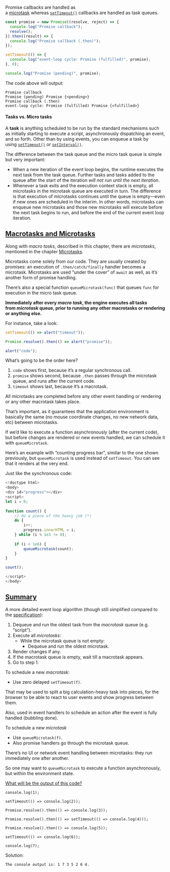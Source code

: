 Promise callbacks are handled as a [microtask](https://developer.mozilla.org/en-US/docs/Web/API/HTML_DOM_API/Microtask_guide) whereas [`setTimeout()`](https://developer.mozilla.org/en-US/docs/Web/API/Window/setTimeout "setTimeout()") callbacks are handled as task queues.

```js
const promise = new Promise((resolve, reject) => {
  console.log("Promise callback");
  resolve();
}).then((result) => {
  console.log("Promise callback (.then)");
});

setTimeout(() => {
  console.log("event-loop cycle: Promise (fulfilled)", promise);
}, 0);

console.log("Promise (pending)", promise);
```

The code above will output:

```
Promise callback
Promise (pending) Promise {<pending>}
Promise callback (.then)
event-loop cycle: Promise (fulfilled) Promise {<fulfilled>}
```

#### Tasks vs. Micro tasks

A **task** is anything scheduled to be run by the standard mechanisms such as initially starting to execute a script, asynchronously dispatching an event, and so forth. Other than by using events, you can enqueue a task by using [`setTimeout()`](https://developer.mozilla.org/en-US/docs/Web/API/Window/setTimeout "setTimeout()") or [`setInterval()`](https://developer.mozilla.org/en-US/docs/Web/API/Window/setInterval "setInterval()").

The difference between the task queue and the micro task queue is simple but very important:

- When a new iteration of the event loop begins, the runtime executes the next task from the task queue. Further tasks and tasks added to the queue after the start of the iteration _will not run until the next iteration_.
- Whenever a task exits and the execution context stack is empty, all microtasks in the microtask queue are executed in turn. The difference is that execution of microtasks continues until the queue is empty—even if new ones are scheduled in the interim. In other words, microtasks can enqueue new microtasks and those new microtasks will execute before the next task begins to run, and before the end of the current event loop iteration.

## [Macrotasks and Microtasks](https://javascript.info/event-loop#macrotasks-and-microtasks)

Along with _macro tasks_, described in this chapter, there are _microtasks_, mentioned in the chapter [Microtasks](https://javascript.info/microtask-queue).

Microtasks come solely from our code. They are usually created by promises: an execution of `.then/catch/finally` handler becomes a microtask. Microtasks are used “under the cover” of `await` as well, as it’s another form of promise handling.

There’s also a special function `queueMicrotask(func)` that queues `func` for execution in the micro task queue.

**Immediately after every _macro task_, the engine executes all tasks from _microtask_ queue, prior to running any other macrotasks or rendering or anything else.**

For instance, take a look:

```js
setTimeout(() => alert("timeout"));

Promise.resolve().then(() => alert("promise"));

alert("code");
```

What’s going to be the order here?

1. `code` shows first, because it’s a regular synchronous call.
2. `promise` shows second, because `.then` passes through the microtask queue, and runs after the current code.
3. `timeout` shows last, because it’s a macrotask.

All microtasks are completed before any other event handling or rendering or any other macrotask takes place.

That’s important, as it guarantees that the application environment is basically the same (no mouse coordinate changes, no new network data, etc) between microtasks.

If we’d like to execute a function asynchronously (after the current code), but before changes are rendered or new events handled, we can schedule it with `queueMicrotask`.

Here’s an example with “counting progress bar”, similar to the one shown previously, but `queueMicrotask` is used instead of `setTimeout`. You can see that it renders at the very end. 

Just like the synchronous code:

```js
<!doctype html>
<body>
<div id="progress"></div>
<script>
let i = 0;
	
function count() {
	// do a piece of the heavy job (*)
	do {
		i++;
		progress.innerHTML = i;
	} while (i % 1e3 != 0);
	
	if (i < 1e6) {
		queueMicrotask(count);
	}
}

count();

</script>
</body>
```

## [Summary](https://javascript.info/event-loop#summary)

A more detailed event loop algorithm (though still simplified compared to the [specification](https://html.spec.whatwg.org/multipage/webappapis.html#event-loop-processing-model)):

1. Dequeue and run the oldest task from the _macrotask_ queue (e.g. “script”).
2. Execute all _microtasks_:
    - While the microtask queue is not empty:
        - Dequeue and run the oldest microtask.
3. Render changes if any.
4. If the macrotask queue is empty, wait till a macrotask appears.
5. Go to step 1.

To schedule a new _macrotask_:

- Use zero delayed `setTimeout(f)`.

That may be used to split a big calculation-heavy task into pieces, for the browser to be able to react to user events and show progress between them.

Also, used in event handlers to schedule an action after the event is fully handled (bubbling done).

To schedule a new _microtask_

- Use `queueMicrotask(f)`.
- Also promise handlers go through the microtask queue.

There’s no UI or network event handling between microtasks: they run immediately one after another.

So one may want to `queueMicrotask` to execute a function asynchronously, but within the environment state.

[What will be the output of this code?](https://javascript.info/event-loop#what-will-be-the-output-of-this-code)

```
console.log(1);

setTimeout(() => console.log(2));

Promise.resolve().then(() => console.log(3));

Promise.resolve().then(() => setTimeout(() => console.log(4)));

Promise.resolve().then(() => console.log(5));

setTimeout(() => console.log(6));

console.log(7);
```

Solution:
 
```
The console output is: 1 7 3 5 2 6 4.
```